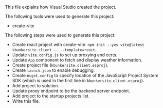 This file explains how Visual Studio created the project.

The following tools were used to generate this project:
- create-vite

The following steps were used to generate this project:
- Create react project with create-vite: `npm init --yes vite@latest kbunkersite.client -- --template=react`.
- Update `vite.config.js` to set up proxying and certs.
- Update `App` component to fetch and display weather information.
- Create project file (`kbunkersite.client.esproj`).
- Create `launch.json` to enable debugging.
- Create `nuget.config` to specify location of the JavaScript Project System SDK (which is used in the first line in `kbunkersite.client.esproj`).
- Add project to solution.
- Update proxy endpoint to be the backend server endpoint.
- Add project to the startup projects list.
- Write this file.
